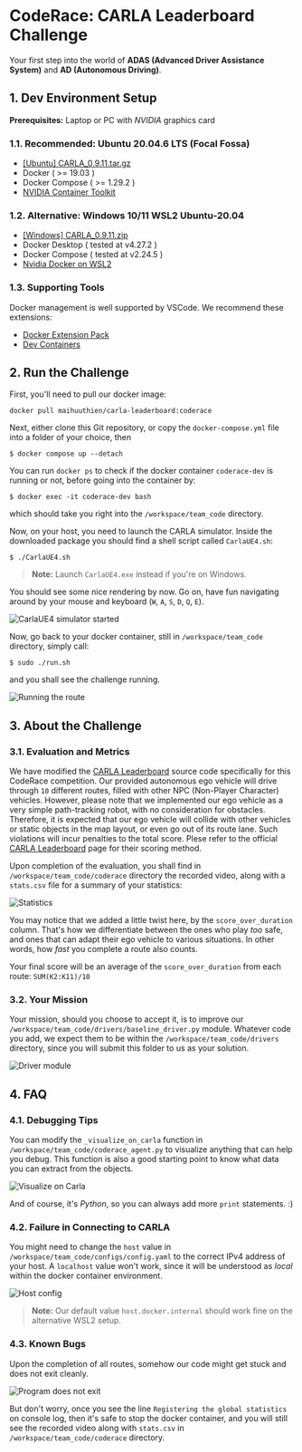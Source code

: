 # CodeRace: CARLA Leaderboard Challenge

Your first step into the world of **ADAS (Advanced Driver Assistance System)** and **AD (Autonomous Driving)**.

## 1. Dev Environment Setup

**Prerequisites:** Laptop or PC with *NVIDIA* graphics card

### 1.1. Recommended: Ubuntu 20.04.6 LTS (Focal Fossa)
- [[Ubuntu] CARLA_0.9.11.tar.gz](https://carla-releases.s3.us-east-005.backblazeb2.com/Linux/CARLA_0.9.11.tar.gz)
- Docker ( >= 19.03 )
- Docker Compose ( >= 1.29.2 )
- [NVIDIA Container Toolkit](https://docs.nvidia.com/datacenter/cloud-native/container-toolkit/1.8.1/install-guide.html)

### 1.2. Alternative: Windows 10/11 WSL2 Ubuntu-20.04
- [[Windows] CARLA_0.9.11.zip](https://carla-releases.s3.us-east-005.backblazeb2.com/Windows/CARLA_0.9.11.zip)
- Docker Desktop ( tested at v4.27.2 )
- Docker Compose ( tested at v2.24.5 )
- [Nvidia Docker on WSL2](https://medium.com/htc-research-engineering-blog/nvidia-docker-on-wsl2-f891dfe34ab)

### 1.3. Supporting Tools

Docker management is well supported by VSCode. We recommend these extensions:
- [Docker Extension Pack](https://marketplace.visualstudio.com/items?itemName=formulahendry.docker-extension-pack)
- [Dev Containers](https://marketplace.visualstudio.com/items?itemName=ms-vscode-remote.remote-containers)

## 2. Run the Challenge

First, you'll need to pull our docker image:

```
docker pull maihuuthien/carla-leaderboard:coderace
```

Next, either clone this Git repository, or copy the `docker-compose.yml` file into a folder of your choice, then

```
$ docker compose up --detach
```

You can run `docker ps` to check if the docker container `coderace-dev` is running or not, before going into the container by:

```
$ docker exec -it coderace-dev bash
```

which should take you right into the `/workspace/team_code` directory.

Now, on your host, you need to launch the CARLA simulator. Inside the downloaded package you should find a shell script called `CarlaUE4.sh`:

```
$ ./CarlaUE4.sh
```

> **Note:** Launch `CarlaUE4.exe` instead if you're on Windows.

You should see some nice rendering by now. Go on, have fun navigating around by your mouse and keyboard (`W`, `A`, `S`, `D`, `Q`, `E`).

![CarlaUE4 simulator started](./doc/images/carla_started.png)

Now, go back to your docker container, still in `/workspace/team_code` directory, simply call:

```
$ sudo ./run.sh
```

and you shall see the challenge running.

![Running the route](./doc/images/running_the_route.png)

## 3. About the Challenge

### 3.1. Evaluation and Metrics

We have modified the [CARLA Leaderboard](https://github.com/carla-simulator/leaderboard) source code specifically for this CodeRace competition. Our provided autonomous ego vehicle will drive through `10` different routes, filled with other NPC (Non-Player Character) vehicles. However, please note that we implemented our ego vehicle as a very simple path-tracking robot, with no consideration for obstacles. Therefore, it is expected that our ego vehicle will collide with other vehicles or static objects in the map layout, or even go out of its route lane. Such violations will incur penalties to the total score. Plese refer to the official [CARLA Leaderboard](https://leaderboard.carla.org/#evaluation-and-metrics) page for their scoring method.

Upon completion of the evaluation, you shall find in `/workspace/team_code/coderace` directory the recorded video, along with a `stats.csv` file for a summary of your statistics:

![Statistics](./doc/images/stats.png)

You may notice that we added a little twist here, by the `score_over_duration` column. That's how we differentiate between the ones who play *too* safe, and ones that can adapt their ego vehicle to various situations. In other words, how *fast* you complete a route also counts.

Your final score will be an average of the `score_over_duration` from each route: `SUM(K2:K11)/10`

### 3.2. Your Mission

Your mission, should you choose to accept it, is to improve our `/workspace/team_code/drivers/baseline_driver.py` module. Whatever code you add, we expect them to be within the `/workspace/team_code/drivers` directory, since you will submit this folder to us as your solution.

![Driver module](./doc/images/baseline_driver.png)

## 4. FAQ

### 4.1. Debugging Tips

You can modify the `_visualize_on_carla` function in `/workspace/team_code/coderace_agent.py` to visualize anything that can help you debug. This function is also a good starting point to know what data you can extract from the objects.

![Visualize on Carla](./doc/images/visualize_on_carla.png)

And of course, it's *Python*, so you can always add more `print` statements. :)

### 4.2. Failure in Connecting to CARLA

You might need to change the `host` value in `/workspace/team_code/configs/config.yaml` to the correct IPv4 address of your host. A `localhost` value won't work, since it will be understood as *local* within the docker container environment.

![Host config](./doc/images/config_host.png)

> **Note:** Our default value `host.docker.internal` should work fine on the alternative WSL2 setup.

### 4.3. Known Bugs

Upon the completion of all routes, somehow our code might get stuck and does not exit cleanly.

![Program does not exit](./doc/images/not_exiting.png)

But don't worry, once you see the line `Registering the global statistics` on console log, then it's safe to stop the docker container, and you will still see the recorded video along with `stats.csv` in `/workspace/team_code/coderace` directory.
